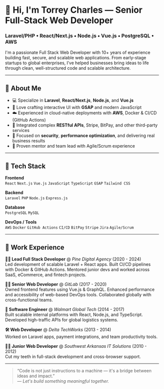 # 👋 Hi, I'm Torrey Charles — Senior Full-Stack Web Developer

### Laravel/PHP • React/Next.js • Node.js • Vue.js • PostgreSQL • AWS

I'm a passionate Full Stack Web Developer with 10+ years of experience building fast, secure, and scalable web applications. From early-stage startups to global enterprises, I’ve helped businesses bring ideas to life through clean, well-structured code and scalable architecture.

---

## 🚀 About Me

- 💻 Specialize in **Laravel**, **React/Next.js**, **Node.js**, and **Vue.js**
- 🧠 Love crafting interactive UI with **GSAP** and modern JavaScript
- ☁️ Experienced in cloud-native deployments with **AWS**, Docker & CI/CD (GitHub Actions)
- 🧩 Integrated complex **RESTful APIs**, Stripe, BitPay, and other third-party services
- 🔐 Focused on **security**, **performance optimization**, and delivering real business results
- 🤝 Proven mentor and team lead with Agile/Scrum experience

---

## 🧰 Tech Stack

**Frontend**  
`React` `Next.js` `Vue.js` `JavaScript` `TypeScript` `GSAP` `Tailwind CSS`

**Backend**  
`Laravel` `PHP` `Node.js` `Express.js`

**Database**  
`PostgreSQL` `MySQL`

**DevOps / Tools**  
`AWS` `Docker` `GitHub Actions` `CI/CD` `BitPay` `Stripe` `Jira` `Agile/Scrum`

---

## 🏢 Work Experience

**👨‍💼 Lead Full Stack Developer** @ *Pine Digital Agency* (2020 - 2024)  
Led development of scalable Laravel + React apps. Built CI/CD pipelines with Docker & GitHub Actions. Mentored junior devs and worked across SaaS, eCommerce, and fintech projects.

**👨‍💻 Senior Web Developer** @ *GitLab* (2017 - 2020)  
Owned frontend features using Vue.js & GraphQL. Enhanced performance and accessibility of web-based DevOps tools. Collaborated globally with cross-functional teams.

**🔧 Software Engineer** @ *Walmart Global Tech* (2014 - 2017)  
Built scalable internal platforms with React, Node.js, and TypeScript. Developed high-traffic APIs for global logistics systems.

**🛠 Web Developer** @ *Delta TechWorks* (2013 - 2014)  
Worked on Laravel apps, payment integrations, and team productivity tools.

**👨‍🏫 Junior Web Developer** @ *Southwest Arkansas IT Solutions* (2010 - 2012)  
Cut my teeth in full-stack development and cross-browser support.

---

> “Code is not just instructions to a machine — it's a bridge between ideas and impact.”  
> — *Let's build something meaningful together.*

